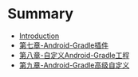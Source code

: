 # Summary

* [Introduction](README.md)
* [第七章-Android-Gradle插件](第七章-Android-Gradle插件.md)
* [第八章-自定义Android-Gradle工程](第八章-自定义Android-Gradle工程.md)
* [第九章-Android-Gradle高级自定义](第九章-Android-Gradle高级自定义.md)


